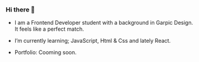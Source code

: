 ### Hi there 🌱

- I am a Frontend Developer student with a background in Garpic Design. It feels like a perfect match.
 
- I’m currently learning; JavaScript, Html & Css and lately React.
- Portfolio: Cooming soon.


